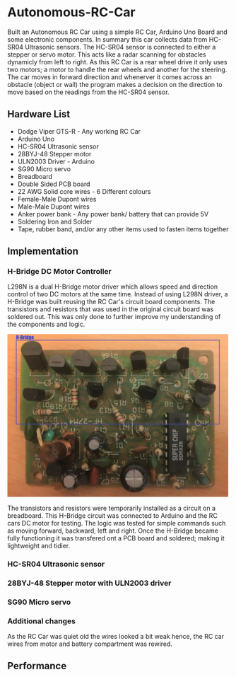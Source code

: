# Autonomous-RC-Car

Built an Autonomous RC Car using a simple RC Car, Arduino Uno Board and some electronic components. In summary this car collects data from HC-SR04 Ultrasonic sensors. The HC-SR04 sensor is connected to either a stepper or servo motor. This acts like a radar scanning for obstacles dynamicly from left to right. As this RC Car is a rear wheel drive it only uses two motors; a motor to handle the rear wheels and another for the steering. The car moves in forward direction and whenerver it comes across an obstacle (object or wall) the program makes a decision on the direction to move based on the readings from the HC-SR04 sensor. 

## Hardware List

* Dodge Viper GTS-R - Any working RC Car
* Arduino Uno
* HC-SR04 Ultrasonic sensor
* 28BYJ-48 Stepper motor
* ULN2003 Driver - Arduino
* SG90 Micro servo
* Breadboard
* Double Sided PCB board
* 22 AWG Solid core wires - 6 Different colours
* Female-Male Dupont wires
* Male-Male Dupont wires
* Anker power bank - Any power bank/ battery that can provide 5V
* Soldering Iron and Solder
* Tape, rubber band, and/or any other items used to fasten items together

## Implementation

### H-Bridge DC Motor Controller

L298N is a dual H-Bridge motor driver which allows speed and direction control of two DC motors at the same time. Instead of using L298N driver, a H-Bridge was built reusing the RC Car's circuit board components. The transistors and resistors that was used in the original circuit board was soldered out. This was only done to further improve my understanding of the components and logic.

<img src="RC%20Car%20Circuit%20Board.JPG" width="500">

The transistors and resistors were temporarily installed as a circuit on a breadboard. This H-Bridge circuit was connected to Arduino and the RC cars DC motor for testing. The logic was tested for simple commands such as moving forward, backward, left and right. Once the H-Bridge became fully functioning it was transfered ont a PCB board and soldered; making it lightweight and tidier.

### HC-SR04 Ultrasonic sensor

### 28BYJ-48 Stepper motor with ULN2003 driver

### SG90 Micro servo

### Additional changes

As the RC Car was quiet old the wires looked a bit weak hence, the RC car wires from motor and battery compartment was rewired.

## Performance



